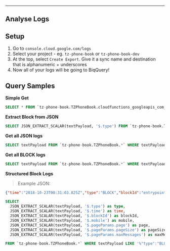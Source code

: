 ----
Analyse Logs
----


## Setup

1. Go to `console.cloud.google.com/logs`
2. Select your project - eg. `tz-phone-book` or `tz-phone-book-dev`
3. At the top, select `Create Export`. Give it a sync name and destination that is alphanumeric + underscores
4. Now all of your logs will be going to BiqQuery!



## Query Samples




__Simple Get__

```sql
SELECT * FROM `tz-phone-book.TZPhoneBook.cloudfunctions_googleapis_com_cloud_functions_20181023` LIMIT 1000
```

__Extract Block from JSON__

```sql
SELECT JSON_EXTRACT_SCALAR(textPayload, '$.type') FROM `tz-phone-book.TZPhoneBook.cloudfunctions_googleapis_com_cloud_functions_20181023` LIMIT 1000
```

__Get all JSON logs__

```sql
SELECT textPayload FROM `tz-phone-book.TZPhoneBook.*` WHERE textPayload LIKE '%"type"%' LIMIT 1000
```

__Get all BLOCK logs__
```sql
SELECT textPayload FROM `tz-phone-book.TZPhoneBook.*` WHERE textPayload LIKE '%"type":"BLOCK"%' LIMIT 1000
```

__Structured Block Logs__

>Example JSON:
```json
{"time":"2018-10-23T00:31:03.825Z","type":"BLOCK","blockId":"entrypoint","mobile":"+61410237238","pageParams":{"page":0,"pageSize":1,"maxMessages":10}} 
```

```sql
SELECT
  JSON_EXTRACT_SCALAR(textPayload, '$.type') as type,
  JSON_EXTRACT_SCALAR(textPayload, '$.time') as time,
  JSON_EXTRACT_SCALAR(textPayload, '$.blockId') as blockId,
  JSON_EXTRACT_SCALAR(textPayload, '$.mobile') as mobile,
  JSON_EXTRACT_SCALAR(textPayload, '$.pageParams.page') as page,
  JSON_EXTRACT_SCALAR(textPayload, '$.pageParams.pageSize') as pageSize,
  JSON_EXTRACT_SCALAR(textPayload, '$.pageParams.maxMessages') as maxMessages

FROM `tz-phone-book.TZPhoneBook.*` WHERE textPayload LIKE '%"type":"BLOCK"%' LIMIT 1000
```

